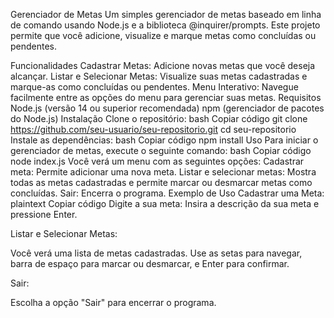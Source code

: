 Gerenciador de Metas
Um simples gerenciador de metas baseado em linha de comando usando Node.js e a biblioteca @inquirer/prompts. Este projeto permite que você adicione, visualize e marque metas como concluídas ou pendentes.

Funcionalidades
Cadastrar Metas: Adicione novas metas que você deseja alcançar.
Listar e Selecionar Metas: Visualize suas metas cadastradas e marque-as como concluídas ou pendentes.
Menu Interativo: Navegue facilmente entre as opções do menu para gerenciar suas metas.
Requisitos
Node.js (versão 14 ou superior recomendada)
npm (gerenciador de pacotes do Node.js)
Instalação
Clone o repositório:
bash
Copiar código
git clone https://github.com/seu-usuario/seu-repositorio.git
cd seu-repositorio
Instale as dependências:
bash
Copiar código
npm install
Uso
Para iniciar o gerenciador de metas, execute o seguinte comando:
bash
Copiar código
node index.js
Você verá um menu com as seguintes opções:
Cadastrar meta: Permite adicionar uma nova meta.
Listar e selecionar metas: Mostra todas as metas cadastradas e permite marcar ou desmarcar metas como concluídas.
Sair: Encerra o programa.
Exemplo de Uso
Cadastrar uma Meta:
plaintext
Copiar código
Digite a sua meta:
Insira a descrição da sua meta e pressione Enter.

Listar e Selecionar Metas:

Você verá uma lista de metas cadastradas. Use as setas para navegar, barra de espaço para marcar ou desmarcar, e Enter para confirmar.

Sair:

Escolha a opção "Sair" para encerrar o programa.
